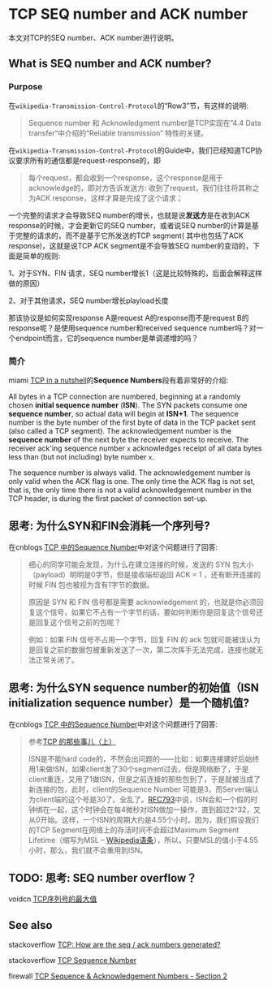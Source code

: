 # TCP SEQ number and ACK number

本文对TCP的SEQ number、ACK number进行说明。

## What is  SEQ number and ACK number?

### Purpose

在`wikipedia-Transmission-Control-Protocol`的“Row3”节，有这样的说明: 

> Sequence number 和 Acknowledgment number是TCP实现在”4.4 Data transfer“中介绍的“Reliable transmission” 特性的关键。

在`wikipedia-Transmission-Control-Protocol`的Guide中，我们已经知道TCP协议要求所有的通信都是request-response的，即

> 每个request，都会收到一个response，这个response是用于acknowledge的，即对方告诉发送方: 收到了request，我们往往将其称之为ACK response，这样才算是完成了这个请求；


一个完整的请求才会导致SEQ number的增长，也就是说**发送方**是在收到ACK response的时候，才会更新它的SEQ number，或者说SEQ number的计算是基于完整的请求的，而不是基于它所发送的TCP segment( 其中也包括了ACK response)，这就是说TCP ACK segment是不会导致SEQ number的变动的，下面是简单的规则: 

1、对于SYN、FIN 请求，SEQ number增长1（这是比较特殊的，后面会解释这样做的原因）

2、对于其他请求，SEQ number增长playload长度



那该协议是如何实现response A是request A的response而不是request B的response呢？是使用sequence number和received sequence number吗？对一个endpoint而言，它的sequence number是单调递增的吗？

### 简介

miami [TCP in a nutshell](https://www.cs.miami.edu/home/burt/learning/Csc524.032/notes/tcp_nutshell.html)的**Sequence Numbers**段有着非常好的介绍:

All bytes in a TCP connection are numbered, beginning at a randomly chosen **initial sequence number** (**ISN**). The SYN packets consume one **sequence number**, so actual data will begin at **ISN+1**. The sequence number is the byte number of the first byte of data in the TCP packet sent (also called a TCP segment). The acknowledgement number is the **sequence number** of the next byte the receiver expects to receive. The receiver ack'ing sequence number `x` acknowledges receipt of all data bytes less than (but not including) byte number `x`.

The sequence number is always valid. The acknowledgement number is only valid when the ACK flag is one. The only time the ACK flag is not set, that is, the only time there is not a valid acknowledgement number in the TCP header, is during the first packet of connection set-up.



## 思考: 为什么SYN和FIN会消耗一个序列号?

在cnblogs [TCP 中的Sequence Number](https://www.cnblogs.com/JenningsMao/p/9487252.html)中对这个问题进行了回答:

> 细心的同学可能会发现，为什么在建立连接的时候，发送的 SYN 包大小（payload）明明是0字节，但是接收端却返回 ACK = 1 ，还有断开连接的时候 FIN 包也被视为含有1字节的数据。
>
> 原因是 SYN 和 FIN 信号都是需要 acknowledgement 的，也就是你必须回复这个信号，如果它不占有一个字节的话，要如何判断你是回复这个信号还是回复这个信号之前的包呢？
>
> 例如：如果 FIN 信号不占用一个字节，回复 FIN 的 ack 包就可能被误认为是回复之前的数据包被重新发送了一次，第二次挥手无法完成，连接也就无法正常关闭了。

## 思考: 为什么SYN sequence number的初始值（ISN initialization sequence number）是一个随机值?

在cnblogs [TCP 中的Sequence Number](https://www.cnblogs.com/JenningsMao/p/9487252.html)中对这个问题进行了回答:

> 参考[TCP 的那些事儿（上）](https://coolshell.cn/articles/11564.html)
>
> ISN是不能hard code的，不然会出问题的——比如：如果连接建好后始终用1来做ISN，如果client发了30个segment过去，但是网络断了，于是 client重连，又用了1做ISN，但是之前连接的那些包到了，于是就被当成了新连接的包，此时，client的Sequence Number 可能是3，而Server端认为client端的这个号是30了。全乱了。[RFC793](http://tools.ietf.org/html/rfc793)中说，ISN会和一个假的时钟绑在一起，这个时钟会在每4微秒对ISN做加一操作，直到超过2^32，又从0开始。这样，一个ISN的周期大约是4.55个小时。因为，我们假设我们的TCP Segment在网络上的存活时间不会超过Maximum Segment Lifetime（缩写为MSL – [Wikipedia语条](http://en.wikipedia.org/wiki/Maximum_Segment_Lifetime)），所以，只要MSL的值小于4.55小时，那么，我们就不会重用到ISN。

## TODO: 思考: SEQ number overflow？

voidcn [TCP序列号的最大值](http://www.voidcn.com/article/p-gccvxxfz-byo.html)





## See also

stackoverflow [TCP: How are the seq / ack numbers generated?](https://stackoverflow.com/questions/692880/tcp-how-are-the-seq-ack-numbers-generated)

stackoverflow [TCP Sequence Number](https://stackoverflow.com/questions/10452855/tcp-sequence-number)

firewall [TCP Sequence & Acknowledgement Numbers - Section 2](http://www.firewall.cx/networking-topics/protocols/tcp/134-tcp-seq-ack-numbers.html)